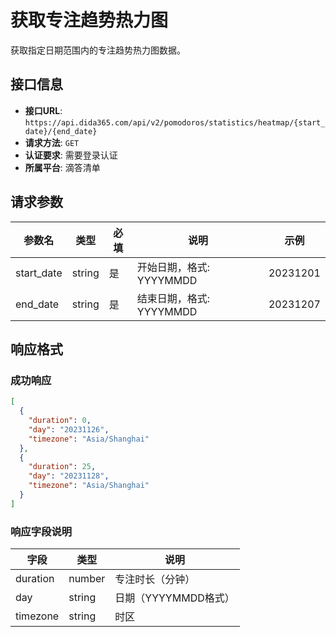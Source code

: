 # 获取专注趋势热力图

获取指定日期范围内的专注趋势热力图数据。

## 接口信息

- **接口URL**: `https://api.dida365.com/api/v2/pomodoros/statistics/heatmap/{start_date}/{end_date}`
- **请求方法**: `GET`
- **认证要求**: 需要登录认证
- **所属平台**: 滴答清单

## 请求参数

| 参数名 | 类型 | 必填 | 说明 | 示例 |
|--------|------|------|------|------|
| start_date | string | 是 | 开始日期，格式: YYYYMMDD | 20231201 |
| end_date | string | 是 | 结束日期，格式: YYYYMMDD | 20231207 |

## 响应格式

### 成功响应

```json
[
  {
    "duration": 0,
    "day": "20231126",
    "timezone": "Asia/Shanghai"
  },
  {
    "duration": 25,
    "day": "20231128",
    "timezone": "Asia/Shanghai"
  }
]
```

### 响应字段说明

| 字段 | 类型 | 说明 |
|------|------|------|
| duration | number | 专注时长（分钟） |
| day | string | 日期（YYYYMMDD格式） |
| timezone | string | 时区 |





